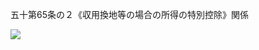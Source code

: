 五十第65条の２《収用換地等の場合の所得の特別控除》関係

![](https://www.nta.go.jp/tmp/c066fb93-810c-4513-857a-0caa582b2d9d/images/162160c393642fec78c3917147ae8118d76120e305c908eb05ba46a6e03b6ebc.jpg)